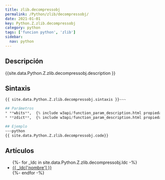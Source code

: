 ```yaml
---
title: zlib.decompressobj
permalink: /Python/zlib/decompressobj/
date: 2021-01-01
key: Python.Z.zlib.decompressobj
category: python
tags: ['funcion python', 'zlib']
sidebar: 
  nav: python
---
```


## Descripción
{{site.data.Python.Z.zlib.decompressobj.description }}

## Sintaxis
~~~python
{{ site.data.Python.Z.zlib.decompressobj.sintaxis }}~~~

## Parámetros
* **wbits**,  {% include w3api/function_param_description.html propiedad=site.data.Python.Z.zlib.decompressobj valor="wbits" %}
* **zdict**,  {% include w3api/function_param_description.html propiedad=site.data.Python.Z.zlib.decompressobj valor="zdict" %}

## Ejemplo
~~~python
{{ site.data.Python.Z.zlib.decompressobj.code}}
~~~

## Artículos
<ul>
{%- for _ldc in site.data.Python.Z.zlib.decompressobj.ldc -%}
   <li>
       <a href="{{_ldc['url'] }}">{{ _ldc['nombre'] }}</a>
   </li>
{%- endfor -%}
</ul>
